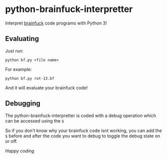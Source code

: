 python-brainfuck-interpretter
=============================

Interpret [brainfuck](http://en.wikipedia.org/wiki/Brainfuck) code programs with Python 3!

## Evaluating

Just run:
```shell
python bf.py <file name>
```

For example:
```shell
python bf.py rot-13.bf
```
And it will evaluate your brainfuck code!

## Debugging
The python-brainfuck-interpretter is coded with a debug operation which can be accessed using the `$`

So if you don't know why your brainfuck code isnt working, you can add the `$` before and after the
code you want to debug to toggle the debug state on or off.

*Happy coding*
